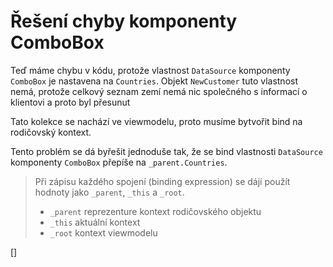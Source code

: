 ﻿Řešení chyby komponenty ComboBox
================================
Teď máme chybu v kódu, protože vlastnost `DataSource` komponenty `ComboBox` je nastavena na `Countries`. Objekt `NewCustomer` tuto vlastnost nemá,
protože celkový seznam zemí nemá nic společného s informací o klientovi a proto byl přesunut

Tato kolekce se nachází ve viewmodelu, proto musíme bytvořit bind na rodičovský kontext.

Tento problém se dá byřešit jednoduše tak, že se bind vlastnosti `DataSource` komponenty `ComboBox` přepíše na `_parent.Countries`.

> Při zápisu každého spojení (binding expression) se dájí použít hodnoty jako `_parent`, `_this` a `_root`.
> * `_parent` reprezenture kontext rodičovského objektu
> * `_this` aktuální kontext
> * `_root` kontext viewmodelu

[<DothtmlExercise Initial="samples/CustomerDetailView_Stage11.dothtml"
        Final="samples/CustomerDetailView_Stage11.dothtml"
        DisplayName="CustomerDetailView.dothtml"
        ValidatorId="Lesson3Step11Validator" />]